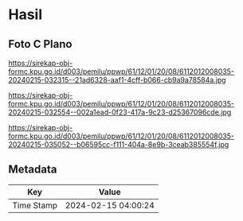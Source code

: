 # Hasil

## Foto C Plano

https://sirekap-obj-formc.kpu.go.id/d003/pemilu/ppwp/61/12/01/20/08/6112012008035-20240215-032315--21ad6328-aaf1-4cff-b066-cb9a9a78584a.jpg

https://sirekap-obj-formc.kpu.go.id/d003/pemilu/ppwp/61/12/01/20/08/6112012008035-20240215-032554--002a1ead-0f23-417a-9c23-d25367096cde.jpg

https://sirekap-obj-formc.kpu.go.id/d003/pemilu/ppwp/61/12/01/20/08/6112012008035-20240215-035052--b06595cc-f111-404a-8e9b-3ceab385554f.jpg


## Metadata

| Key        | Value               |
| ---------- | ------------------- |
| Time Stamp | 2024-02-15 04:00:24 |



